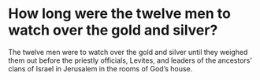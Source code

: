 # How long were the twelve men to watch over the gold and silver?

The twelve men were to watch over the gold and silver until they weighed them out before the priestly officials, Levites, and leaders of the ancestors’ clans of Israel in Jerusalem in the rooms of God’s house.
